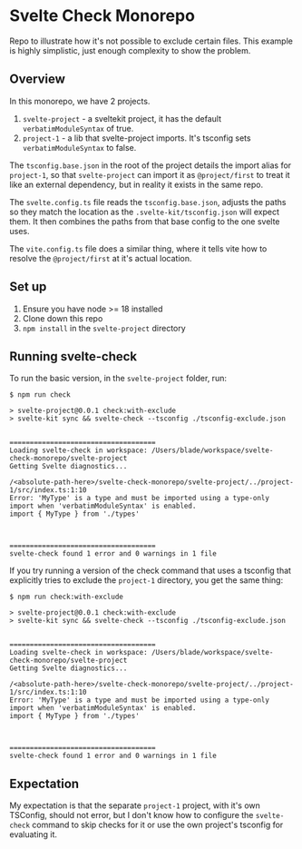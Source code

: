 # Svelte Check Monorepo

Repo to illustrate how it's not possible to exclude certain files. This example is highly simplistic, just enough complexity to show the problem.

## Overview

In this monorepo, we have 2 projects. 

1. `svelte-project` - a sveltekit project, it has the default `verbatimModuleSyntax` of true.
1. `project-1` - a lib that svelte-project imports. It's tsconfig sets `verbatimModuleSyntax` to false.

The `tsconfig.base.json` in the root of the project details the import alias for `project-1`, so that `svelte-project` can import it as `@project/first` to treat it like an external dependency, but in reality it exists in the same repo.

The `svelte.config.ts` file reads the `tsconfig.base.json`, adjusts the paths so they match the location as the `.svelte-kit/tsconfig.json` will expect them. It then combines the paths from that base config to the one svelte uses.

The `vite.config.ts` file does a similar thing, where it tells vite how to resolve the `@project/first` at it's actual location.

## Set up

1. Ensure you have node >= 18 installed
1. Clone down this repo
1. `npm install` in the `svelte-project` directory

## Running svelte-check

To run the basic version, in the `svelte-project` folder, run:

```
$ npm run check

> svelte-project@0.0.1 check:with-exclude
> svelte-kit sync && svelte-check --tsconfig ./tsconfig-exclude.json


====================================
Loading svelte-check in workspace: /Users/blade/workspace/svelte-check-monorepo/svelte-project
Getting Svelte diagnostics...

/<absolute-path-here>/svelte-check-monorepo/svelte-project/../project-1/src/index.ts:1:10
Error: 'MyType' is a type and must be imported using a type-only import when 'verbatimModuleSyntax' is enabled. 
import { MyType } from './types'



====================================
svelte-check found 1 error and 0 warnings in 1 file
```

If you try running a version of the check command that uses a tsconfig that explicitly tries to exclude the `project-1` directory, you get the same thing:

```
$ npm run check:with-exclude

> svelte-project@0.0.1 check:with-exclude
> svelte-kit sync && svelte-check --tsconfig ./tsconfig-exclude.json


====================================
Loading svelte-check in workspace: /Users/blade/workspace/svelte-check-monorepo/svelte-project
Getting Svelte diagnostics...

/<absolute-path-here>/svelte-check-monorepo/svelte-project/../project-1/src/index.ts:1:10
Error: 'MyType' is a type and must be imported using a type-only import when 'verbatimModuleSyntax' is enabled. 
import { MyType } from './types'



====================================
svelte-check found 1 error and 0 warnings in 1 file
```

## Expectation

My expectation is that the separate `project-1` project, with it's own TSConfig, should not error, but I don't know how to configure the `svelte-check` command to skip checks for it or use the own project's tsconfig for evaluating it.